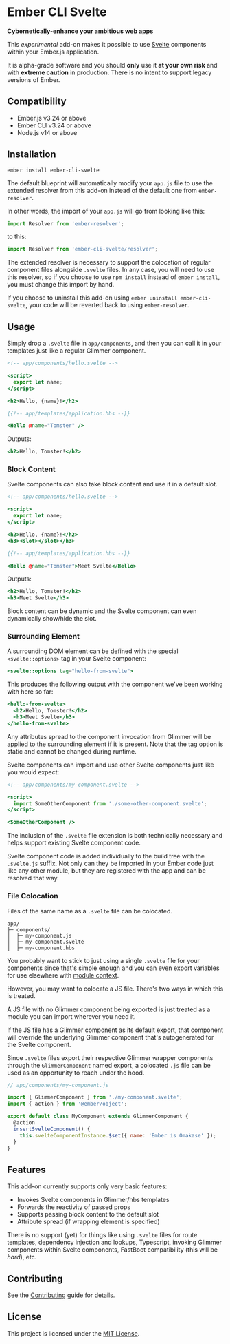 Ember CLI Svelte
=================

**Cybernetically-enhance your ambitious web apps**

This *experimental* add-on makes it possible to use [Svelte](https://svelte.dev) components within your Ember.js application.

It is alpha-grade software and you should **only** use it **at your own risk** and with **extreme caution** in production.  There is no intent to support legacy versions of Ember.


## Compatibility

* Ember.js v3.24 or above
* Ember CLI v3.24 or above
* Node.js v14 or above


## Installation

```
ember install ember-cli-svelte
```

The default blueprint will automatically modify your `app.js` file to use the extended resolver from this add-on instead of the default one from `ember-resolver`.

In other words, the import of your `app.js` will go from looking like this:

```javascript
import Resolver from 'ember-resolver';
```

to this:

```javascript
import Resolver from 'ember-cli-svelte/resolver';
```

The extended resolver is necessary to support the colocation of regular component files alongside `.svelte` files.  In any case, you will need to use this resolver, so if you choose to use `npm install` instead of `ember install`, you must change this import by hand.

If you choose to uninstall this add-on using `ember uninstall ember-cli-svelte`, your code will be reverted back to using `ember-resolver`.


## Usage

Simply drop a `.svelte` file in `app/components`, and then you can call it in your templates just like a regular Glimmer component.

```hbs
<!-- app/components/hello.svelte -->

<script>
  export let name;
</script>

<h2>Hello, {name}!</h2>
```

```hbs
{{!-- app/templates/application.hbs --}}

<Hello @name="Tomster" />
```

Outputs:

```hbs
<h2>Hello, Tomster!</h2>
```

### Block Content

Svelte components can also take block content and use it in a default slot.

```hbs
<!-- app/components/hello.svelte -->

<script>
  export let name;
</script>

<h2>Hello, {name}!</h2>
<h3><slot></slot></h3>
```

```hbs
{{!-- app/templates/application.hbs --}}

<Hello @name="Tomster">Meet Svelte</Hello>
```

Outputs:

```hbs
<h2>Hello, Tomster!</h2>
<h3>Meet Svelte</h3>
```

Block content can be dynamic and the Svelte component can even dynamically show/hide the slot.


### Surrounding Element

A surrounding DOM element can be defined with the special `<svelte::options>` tag in your Svelte component:

```hbs
<svelte::options tag="hello-from-svelte">
```

This produces the following output with the component we've been working with here so far:

```hbs
<hello-from-svelte>
  <h2>Hello, Tomster!</h2>
  <h3>Meet Svelte</h3>
</hello-from-svelte>
```

Any attributes spread to the component invocation from Glimmer will be applied to the surrounding element if it is present.  Note that the tag option is static and cannot be changed during runtime.

Svelte components can import and use other Svelte components just like you would expect:

```hbs
<!-- app/components/my-component.svelte -->

<script>
  import SomeOtherComponent from './some-other-component.svelte';
</script>

<SomeOtherComponent />
```

The inclusion of the `.svelte` file extension is both technically necessary and helps support existing Svelte component code.

Svelte component code is added individually to the build tree with the `.svelte.js` suffix.  Not only can they be imported in your Ember code just like any other module, but they are registered with the app and can be resolved that way.


### File Colocation

Files of the same name as a `.svelte` file can be colocated.

```
app/
├─ components/
│  ├─ my-component.js
│  ├─ my-component.svelte
│  ├─ my-component.hbs
```

You probably want to stick to just using a single `.svelte` file for your components since that's simple enough and you can even export variables for use elsewhere with [module context](https://svelte.dev/tutorial/module-exports).

However, you may want to colocate a JS file.  There's two ways in which this is treated.

A JS file with no Glimmer component being exported is just treated as a module you can import wherever you need it.

If the JS file has a Glimmer component as its default export, that component will override the underlying Glimmer component that's autogenerated for the Svelte component.

Since `.svelte` files export their respective Glimmer wrapper components through the `GlimmerComponent` named export, a colocated `.js` file can be used as an opportunity to reach under the hood.

```javascript
// app/components/my-component.js

import { GlimmerComponent } from './my-component.svelte';
import { action } from '@ember/object';

export default class MyComponent extends GlimmerComponent {
  @action
  insertSvelteComponent() {
    this.svelteComponentInstance.$set({ name: 'Ember is Omakase' });
  }
}
```


## Features

This add-on currently supports only very basic features:

- Invokes Svelte components in Glimmer/hbs templates
- Forwards the reactivity of passed props
- Supports passing block content to the default slot
- Attribute spread (if wrapping element is specified)

There is no support (yet) for things like using `.svelte` files for route templates, dependency injection and lookups, Typescript, invoking Glimmer components within Svelte components, FastBoot compatibility (this will be *hard*), etc.


## Contributing

See the [Contributing](CONTRIBUTING.md) guide for details.


## License

This project is licensed under the [MIT License](LICENSE.md).
